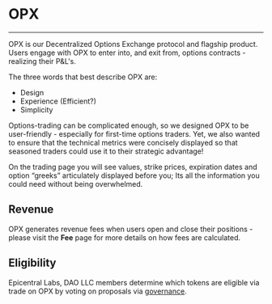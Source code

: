 # OPX
---
OPX is our Decentralized Options Exchange protocol and flagship product. Users engage with OPX to enter into, and exit from, options contracts - realizing their P&L's. 

The three words that best describe OPX are:

- Design
- Experience (Efficient?)
- Simplicity

Options-trading can be complicated enough, so we designed OPX to be user-friendly - especially for first-time options traders. Yet, we also wanted to ensure that the technical metrics were concisely displayed so that seasoned traders could use it to their strategic advantage! 

On the trading page you will see values, strike prices, expiration dates and option “greeks” articulately displayed before you; Its all the information you could need without being overwhelmed.

## Revenue 

OPX generates revenue fees when users open and close their positions - please visit the **Fee** page for more details on how fees are calculated.   



## Eligibility

Epicentral Labs, DAO LLC members determine which tokens are eligible via trade on OPX by voting on proposals via [governance](https://www.epicentrallabs.com/dao).